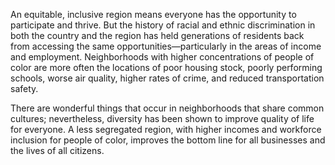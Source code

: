 An equitable, inclusive region means everyone has the opportunity to participate and thrive. But the history of racial and ethnic discrimination in both the country and the region has held generations of residents back from accessing the same opportunities—particularly in the areas of income and employment. Neighborhoods with higher concentrations of people of color are more often the locations of poor housing stock, poorly performing schools, worse air quality, higher rates of crime, and reduced transportation safety.

There are wonderful things that occur in neighborhoods that share common cultures; nevertheless, diversity has been shown to improve quality of life for everyone. A less segregated region, with higher incomes and workforce inclusion for people of color, improves the bottom line for all businesses and the lives of all citizens.